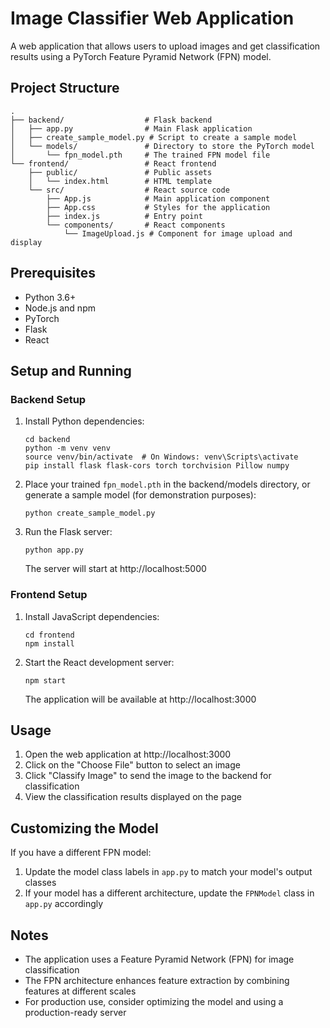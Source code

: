 # Image Classifier Web Application

A web application that allows users to upload images and get classification results using a PyTorch Feature Pyramid Network (FPN) model.

## Project Structure

```
.
├── backend/                  # Flask backend
│   ├── app.py                # Main Flask application
│   ├── create_sample_model.py # Script to create a sample model
│   └── models/               # Directory to store the PyTorch model
│       └── fpn_model.pth     # The trained FPN model file
└── frontend/                 # React frontend
    ├── public/               # Public assets
    │   └── index.html        # HTML template
    └── src/                  # React source code
        ├── App.js            # Main application component
        ├── App.css           # Styles for the application
        ├── index.js          # Entry point
        └── components/       # React components
            └── ImageUpload.js # Component for image upload and display
```

## Prerequisites

- Python 3.6+
- Node.js and npm
- PyTorch
- Flask
- React

## Setup and Running

### Backend Setup

1. Install Python dependencies:
   ```
   cd backend
   python -m venv venv
   source venv/bin/activate  # On Windows: venv\Scripts\activate
   pip install flask flask-cors torch torchvision Pillow numpy
   ```

2. Place your trained `fpn_model.pth` in the backend/models directory, or generate a sample model (for demonstration purposes):
   ```
   python create_sample_model.py
   ```

3. Run the Flask server:
   ```
   python app.py
   ```
   The server will start at http://localhost:5000

### Frontend Setup

1. Install JavaScript dependencies:
   ```
   cd frontend
   npm install
   ```

2. Start the React development server:
   ```
   npm start
   ```
   The application will be available at http://localhost:3000

## Usage

1. Open the web application at http://localhost:3000
2. Click on the "Choose File" button to select an image
3. Click "Classify Image" to send the image to the backend for classification
4. View the classification results displayed on the page

## Customizing the Model

If you have a different FPN model:

1. Update the model class labels in `app.py` to match your model's output classes
2. If your model has a different architecture, update the `FPNModel` class in `app.py` accordingly

## Notes

- The application uses a Feature Pyramid Network (FPN) for image classification
- The FPN architecture enhances feature extraction by combining features at different scales
- For production use, consider optimizing the model and using a production-ready server 